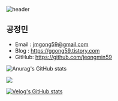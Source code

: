 ![header](https://capsule-render.vercel.app/api?type=egg&color=skyblue&height=100&section=header&text=jeongmin&fontSize=70)

## 공정민
- Email : jmgong59@gmail.com
- Blog : https://ggong59.tistory.com
- GitHub: https://github.com/jeongmin59



![Anurag's GitHub stats](https://github-readme-stats.vercel.app/api?username=jeongmin59&show_icons=true&theme=onedark)

<img src="http://mazandi.herokuapp.com/api?handle=jmgong59&theme=cold"/>

[![Velog's GitHub stats](https://velog-readme-stats.vercel.app/api?name=jmgong59)](https://velog.io/@jmgong59)
